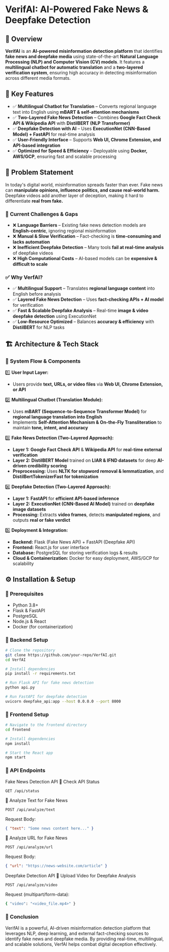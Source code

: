 # **VerifAI: AI-Powered Fake News & Deepfake Detection**

## 📌 Overview
**VerifAI** is an **AI-powered misinformation detection platform** that identifies **fake news and deepfake media** using state-of-the-art **Natural Language Processing (NLP) and Computer Vision (CV) models**. It features a **multilingual chatbot for automatic translation** and a **two-layered verification system**, ensuring high accuracy in detecting misinformation across different media formats.

## 🚀 Key Features
- ✅ **Multilingual Chatbot for Translation** – Converts regional language text into English using **mBART & self-attention mechanisms**  
- ✅ **Two-Layered Fake News Detection** – Combines **Google Fact Check API & Wikipedia API** with **DistilBERT (NLP Transformer)**  
- ✅ **Deepfake Detection with AI** – Uses **ExecutionNet (CNN-Based Model) + FastAPI** for real-time analysis  
- ✅ **User-Friendly Interface** – Supports **Web UI, Chrome Extension, and API-based integration**  
- ✅ **Optimized for Speed & Efficiency** – Deployable using **Docker, AWS/GCP**, ensuring fast and scalable processing  


## 🔬 Problem Statement
In today's digital world, misinformation spreads faster than ever. Fake news can **manipulate opinions, influence politics, and cause real-world harm.** Deepfake videos add another layer of deception, making it hard to differentiate **real from fake.**  

### 🚧 **Current Challenges & Gaps**
- ❌ **Language Barriers** – Existing fake news detection models are **English-centric**, ignoring regional misinformation  
- ❌ **Manual & Slow Verification** – Fact-checking is **time-consuming and lacks automation**  
- ❌ **Inefficient Deepfake Detection** – Many tools **fail at real-time analysis** of deepfake videos  
- ❌ **High Computational Costs** – AI-based models can be **expensive & difficult to scale**  

### ✅ **Why VerfAI?**
- ✅ **Multilingual Support** – Translates **regional language content** into English before analysis  
- ✅ **Layered Fake News Detection** – Uses **fact-checking APIs + AI model** for verification  
- ✅ **Fast & Scalable Deepfake Analysis** – Real-time **image & video deepfake detection** using ExecutionNet  
- ✅ **Low-Resource Optimized** – Balances **accuracy & efficiency** with **DistilBERT** for NLP tasks  


## 🏗 Architecture & Tech Stack  

### 🔹 **System Flow & Components**
1️⃣ **User Input Layer:**  
   - Users provide **text, URLs, or video files** via **Web UI, Chrome Extension, or API**  

2️⃣ **Multilingual Chatbot (Translation Module):**  
   - Uses **mBART (Sequence-to-Sequence Transformer Model)** for **regional language translation into English**  
   - Implements **Self-Attention Mechanism & On-the-Fly Transliteration** to maintain **tone, intent, and accuracy**  

3️⃣ **Fake News Detection (Two-Layered Approach):**  
   - **Layer 1:** **Google Fact Check API** & **Wikipedia API** for **real-time external verification**  
   - **Layer 2:** **DistilBERT Model** trained on **LIAR & IFND datasets** for deep **AI-driven credibility scoring**  
   - **Preprocessing:** Uses **NLTK for stopword removal & lemmatization**, and **DistilBertTokenizerFast for tokenization**  

4️⃣ **Deepfake Detection (Two-Layered Approach):**  
   - **Layer 1:** **FastAPI** for **efficient API-based inference**  
   - **Layer 2:** **ExecutionNet (CNN-Based AI Model)** trained on **deepfake image datasets**  
   - **Processing:** Extracts **video frames**, detects **manipulated regions**, and outputs **real or fake verdict**  

5️⃣ **Deployment & Integration:**  
   - **Backend:** Flask (Fake News API) + FastAPI (Deepfake API)  
   - **Frontend:** React.js for user interface  
   - **Database:** PostgreSQL for storing verification logs & results  
   - **Cloud & Containerization:** Docker for easy deployment, AWS/GCP for scalability  


## ⚙ Installation & Setup  

### 🔹 **Prerequisites**
- Python 3.8+  
- Flask & FastAPI  
- PostgreSQL  
- Node.js & React  
- Docker (for containerization)  

### 🔹 **Backend Setup**
```sh
# Clone the repository
git clone https://github.com/your-repo/VerfAI.git
cd VerfAI

# Install dependencies
pip install -r requirements.txt

# Run Flask API for fake news detection
python api.py

# Run FastAPI for deepfake detection
uvicorn deepfake_api:app --host 0.0.0.0 --port 8000
```

### 🔹 Frontend Setup
```sh
# Navigate to the frontend directory
cd frontend

# Install dependencies
npm install

# Start the React app
npm start
```

### 📜 API Endpoints
Fake News Detection API
🔹 Check API Status
```http
GET /api/status
```
🔹 Analyze Text for Fake News
```http
POST /api/analyze/text
```
Request Body:

```json
{ "text": "Some news content here..." }
```
🔹 Analyze URL for Fake News
```http
POST /api/analyze/url
```
Request Body:

```json
{ "url": "https://news-website.com/article" }
```
Deepfake Detection API
🔹 Upload Video for Deepfake Analysis
```http
POST /api/analyze/video
```
Request (multipart/form-data):

```sh
{ "video": "<video_file.mp4>" }
```

### 🎯 Conclusion
VerifAI is a powerful, AI-driven misinformation detection platform that leverages NLP, deep learning, and external fact-checking sources to identify fake news and deepfake media. By providing real-time, multilingual, and scalable solutions, VerfAI helps combat digital deception effectively.

